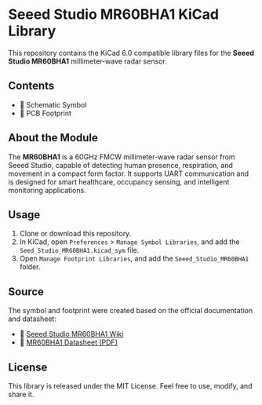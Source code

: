 # Seeed Studio MR60BHA1 KiCad Library

This repository contains the KiCad 6.0 compatible library files for the **Seeed Studio MR60BHA1** millimeter-wave radar sensor.

## Contents

- 🧩 Schematic Symbol  
- 📐 PCB Footprint  

## About the Module

The **MR60BHA1** is a 60GHz FMCW millimeter-wave radar sensor from Seeed Studio, capable of detecting human presence, respiration, and movement in a compact form factor. It supports UART communication and is designed for smart healthcare, occupancy sensing, and intelligent monitoring applications.

## Usage

1. Clone or download this repository.
2. In KiCad, open `Preferences` > `Manage Symbol Libraries`, and add the `Seed_Studio_MR60BHA1.kicad_sym` file.
3. Open `Manage Footprint Libraries`, and add the `Seeed_Studio_MR60BHA1` folder.

## Source

The symbol and footprint were created based on the official documentation and datasheet:
- 📄 [Seeed Studio MR60BHA1 Wiki](https://wiki.seeedstudio.com/MR60BHA1/)
- 📘 [MR60BHA1 Datasheet (PDF)](https://files.seeedstudio.com/wiki/60GHzradar/Breathing-and-Heartbeat-Radar-Sensor-Datasheet1.pdf)

## License

This library is released under the MIT License. Feel free to use, modify, and share it.
